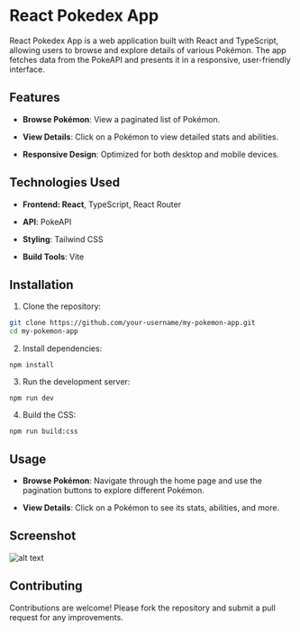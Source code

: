 # React Pokedex App
React Pokedex App is a web application built with React and TypeScript, allowing users to browse and explore details of various Pokémon. The app fetches data from the PokeAPI and presents it in a responsive, user-friendly interface.
## Features
* __Browse Pokémon__:  View a paginated list of Pokémon.

* __View Details__: Click on a Pokémon to view detailed stats and abilities.

* __Responsive Design__: Optimized for both desktop and mobile devices.

## Technologies Used

* __Frontend: React__, TypeScript, React Router

* __API__: PokeAPI

* __Styling__: Tailwind CSS

* __Build Tools__: Vite

## Installation

1. Clone the repository:

```bash
git clone https://github.com/your-username/my-pokemon-app.git
cd my-pokemon-app
```

2. Install dependencies:

``` npm install ```

3. Run the development server:

``` npm run dev ```

4. Build the CSS:

``` npm run build:css ```


## Usage

* __Browse Pokémon__: Navigate through the home page and use the pagination buttons to explore different Pokémon.

* __View Details__: Click on a Pokémon to see its stats, abilities, and more.

## Screenshot

![alt text](./src/assets/screenshot.png)

## Contributing

Contributions are welcome! Please fork the repository and submit a pull request for any improvements.
